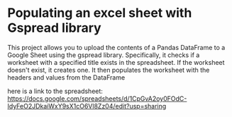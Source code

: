 # Populating an excel sheet with Gspread library

This project allows you to upload the contents of a Pandas DataFrame to a Google Sheet using the gspread library. Specifically, it checks if a worksheet with a specified title exists in the spreadsheet. If the worksheet doesn't exist, it creates one. It then populates the worksheet with the headers and values from the DataFrame


here is a link to the spreadsheet: https://docs.google.com/spreadsheets/d/1CpGvA2oy0FOdC-IdyFeO2JDkaiWxY9sX1cO6Vl8Zz04/edit?usp=sharing